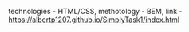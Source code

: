technologies - 
    HTML/CSS, 
methotology -
    BEM, 
link - https://albertp1207.github.io/SimplyTask1/index.html
    
 
